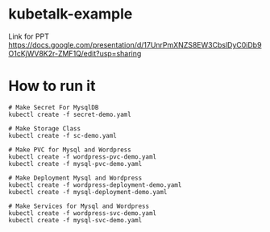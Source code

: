 # kubetalk-example

Link for PPT
https://docs.google.com/presentation/d/17UnrPmXNZS8EW3CbslDyC0iDb9O1cKjWV8K2r-ZMF1Q/edit?usp=sharing

# How to run it
```
# Make Secret For MysqlDB
kubectl create -f secret-demo.yaml
```
```
# Make Storage Class
kubectl create -f sc-demo.yaml
```
```
# Make PVC for Mysql and Wordpress
kubectl create -f wordpress-pvc-demo.yaml
kubectl create -f mysql-pvc-demo.yaml
```
```
# Make Deployment Mysql and Wordpress
kubectl create -f wordpress-deployment-demo.yaml
kubectl create -f mysql-deployment-demo.yaml
```
```
# Make Services for Mysql and Wordpress
kubectl create -f wordpress-svc-demo.yaml
kubectl create -f mysql-svc-demo.yaml
```
